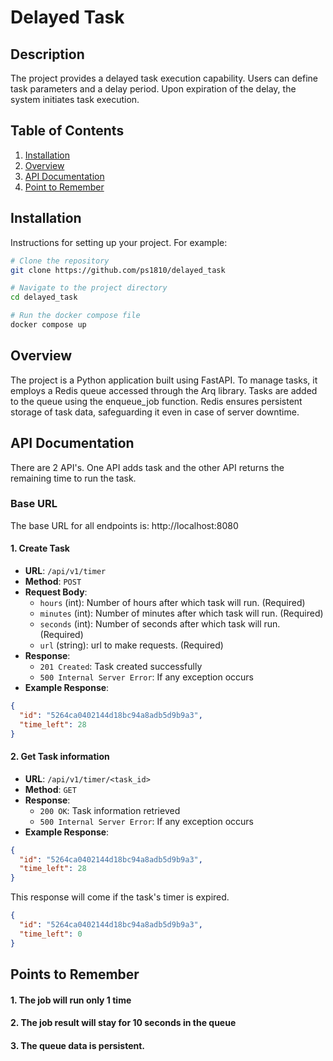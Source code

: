 # Delayed Task

## Description
The project provides a delayed task execution capability. Users can define task parameters and a delay period. Upon expiration of the delay, the system initiates task execution.

## Table of Contents
1. [Installation](#installation)
2. [Overview](#overview) 
3. [API Documentation](#api_documentation)
4. [Point to Remember](#points_to_remember)


## Installation
Instructions for setting up your project. For example:

```bash
# Clone the repository
git clone https://github.com/ps1810/delayed_task

# Navigate to the project directory
cd delayed_task

# Run the docker compose file
docker compose up
```
## Overview

The project is a Python application built using FastAPI. To manage tasks, it employs a Redis queue accessed through the Arq library. Tasks are added to the queue using the enqueue_job function. Redis ensures persistent storage of task data, safeguarding it even in case of server downtime. 


## API Documentation

There are 2 API's. One API adds task and the other API returns the remaining time to run the task.

### Base URL
The base URL for all endpoints is: http://localhost:8080

#### 1. Create Task
- **URL**: `/api/v1/timer`
- **Method**: `POST`
- **Request Body**:
  - `hours` (int): Number of hours after which task will run. (Required)
  - `minutes` (int): Number of minutes after which task will run. (Required)
  - `seconds` (int): Number of seconds after which task will run. (Required)
  - `url` (string): url to make requests. (Required)
- **Response**:
  - `201 Created`: Task created successfully
  - `500 Internal Server Error`: If any exception occurs
- **Example Response**:
```json
{
  "id": "5264ca0402144d18bc94a8adb5d9b9a3",
  "time_left": 28
}
```

#### 2. Get Task information
- **URL**: `/api/v1/timer/<task_id>`
- **Method**: `GET`
- **Response**:
  - `200 OK`: Task information retrieved
  - `500 Internal Server Error`: If any exception occurs
- **Example Response**:
```json
{
  "id": "5264ca0402144d18bc94a8adb5d9b9a3",
  "time_left": 28
}
```
This response will come if the task's timer is expired.
```json
{
  "id": "5264ca0402144d18bc94a8adb5d9b9a3",
  "time_left": 0
}
```

## Points to Remember

#### 1. The job will run only 1 time
#### 2. The job result will stay for 10 seconds in the queue
#### 3. The queue data is persistent.


